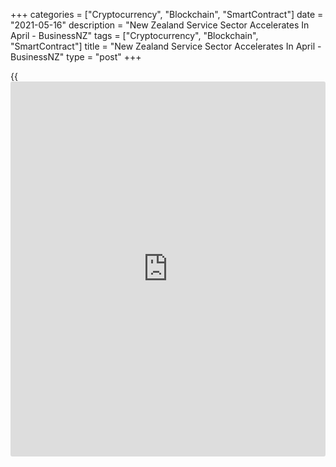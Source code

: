 +++
categories = ["Cryptocurrency", "Blockchain", "SmartContract"]
date = "2021-05-16"
description = "New Zealand Service Sector Accelerates In April - BusinessNZ"
tags = ["Cryptocurrency", "Blockchain", "SmartContract"]
title = "New Zealand Service Sector Accelerates In April - BusinessNZ"
type = "post"
+++

{{<iframe id="large-banner" src="https://www.bounty.group/#slide=16.0" width="100%" height="600" scrolling="no" style="border: 0px solid rgb(216, 221, 230); border-radius: 3px;">}}

The services sector in New Zealand continued to expand in April, and at
a faster pace, the latest survey from BusinessNZ revealed on Monday with
a Performance of Services Index score of 61.2.

That's up sharply from 52.9 in March and it moves further above the
boom-or-bust line of 50 that separates expansion from contraction.

Among the individual components, sales (62.1), employment (60.8), new
orders (68.0) and stocks (56.5) all expanded, while supplier deliveries
(46.8) remained in contraction.

"The Achilles heel of the PSI remains supplier deliveries," said BNZ
Senior Economist Doug Steel. "Given supply issues obviously remain a
significant issue for many, especially when viewed alongside very strong
demand side indicators at present, it points to significant upwards
pressure on prices."

For comments and feedback [contact](https://www.playgroundfx.com/contact/): editorial@rtt[news](https://www.letsplayfx.com/blog/forex-news-website/).com

[Economic News][1]

 **What parts of the world are seeing the best (and worst) economic
performances lately? Click[here][2] to check out our [Econ Scorecard][2]
and find out! See up-to-the-moment [ranking](https://www.playgroundfx.com/blog/crypto-exchange-ranking/)s for the best and worst
performers in [GDP][3], [unemployment rate][4], [inflation][2] and much
more.**

   1. www.rtt[news](https://www.letsplayfx.com/blog/forex-news-website/).com/Content/EconomicNews.aspx
   2. www.rtt[news](https://www.letsplayfx.com/blog/forex-news-website/).com/economic-scorecard/world-rank/CPI/highest-performance.aspx
   3. www.rtt[news](https://www.letsplayfx.com/blog/forex-news-website/).com/economic-scorecard/world-rank/GDP/highest-performance.aspx
   4. www.rtt[news](https://www.letsplayfx.com/blog/forex-news-website/).com/economic-scorecard/world-rank/unemployment-rate/lowest-performance.aspx